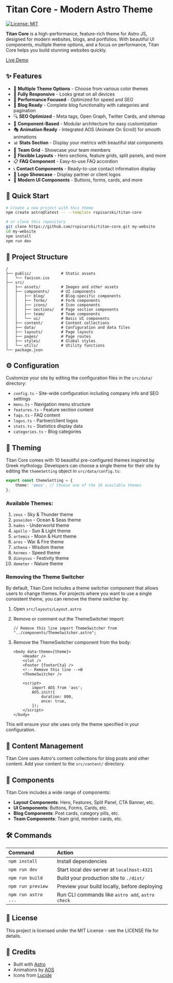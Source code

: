 # Titan Core - Modern Astro Theme

[![License: MIT](https://img.shields.io/badge/License-MIT-blue.svg)](https://opensource.org/licenses/MIT)

**Titan Core** is a high-performance, feature-rich theme for Astro JS, designed for modern websites, blogs, and portfolios. With beautiful UI components, multiple theme options, and a focus on performance, Titan Core helps you build stunning websites quickly.

[Live Demo](https://titan-core.netlify.app)

## ✨ Features

- 🎨 **Multiple Theme Options** - Choose from various color themes
- 📱 **Fully Responsive** - Looks great on all devices
- 🚀 **Performance Focused** - Optimized for speed and SEO
- 📝 **Blog Ready** - Complete blog functionality with categories and pagination
- 🔍 **SEO Optimized** - Meta tags, Open Graph, Twitter Cards, and sitemap
- 🧩 **Component-Based** - Modular architecture for easy customization
- 🎭 **Animation Ready** - Integrated AOS (Animate On Scroll) for smooth animations
- 📊 **Stats Section** - Display your metrics with beautiful stat components
- 🤝 **Team Grid** - Showcase your team members
- 🔄 **Flexible Layouts** - Hero sections, feature grids, split panels, and more
- 📋 **FAQ Component** - Easy-to-use FAQ accordion
- 📞 **Contact Components** - Ready-to-use contact information display
- 🏢 **Logo Showcase** - Display partner or client logos
- 🔘 **Modern UI Components** - Buttons, forms, cards, and more

## 🚀 Quick Start

```bash
# Create a new project with this theme
npm create astro@latest -- --template rspisarski/titan-core

# or clone this repository
git clone https://github.com/rspisarski/titan-core.git my-website
cd my-website
npm install
npm run dev
```

## 📁 Project Structure

```
/
├── public/             # Static assets
│   └── favicon.ico
├── src/
│   ├── assets/         # Images and other assets
│   ├── components/     # UI components
│   │   ├── blog/       # Blog-specific components
│   │   ├── forms/      # Form components
│   │   ├── icons/      # Icon components
│   │   ├── sections/   # Page section components
│   │   ├── team/       # Team components
│   │   └── ui/         # Basic UI components
│   ├── content/        # Content collections
│   ├── data/           # Configuration and data files
│   ├── layouts/        # Page layouts
│   ├── pages/          # Page routes
│   ├── styles/         # Global styles
│   └── utils/          # Utility functions
└── package.json
```

## ⚙️ Configuration

Customize your site by editing the configuration files in the `src/data/` directory:

- `config.ts` - Site-wide configuration including company info and SEO settings
- `menu.ts` - Navigation menu structure
- `features.ts` - Feature section content
- `faqs.ts` - FAQ content
- `logos.ts` - Partner/client logos
- `stats.ts` - Statistics display data
- `categories.ts` - Blog categories

## 🎨 Theming

Titan Core comes with 10 beautiful pre-configured themes inspired by Greek mythology. Developers can choose a single theme for their site by editing the `themeSetting` object in `src/data/config.ts`:

```typescript
export const themeSetting = {
    theme: 'zeus', // Choose one of the 10 available themes
};
```

### Available Themes:

1. `zeus` - Sky & Thunder theme
2. `poseidon` - Ocean & Seas theme
3. `hades` - Underworld theme
4. `apollo` - Sun & Light theme
5. `artemis` - Moon & Hunt theme
6. `ares` - War & Fire theme
7. `athena` - Wisdom theme
8. `hermes` - Speed theme
9. `dionysus` - Festivity theme
10. `demeter` - Nature theme

### Removing the Theme Switcher

By default, Titan Core includes a theme switcher component that allows users to change themes. For projects where you want to use a single consistent theme, you can remove the theme switcher by:

1. Open `src/layouts/Layout.astro`
2. Remove or comment out the ThemeSwitcher import:
    ```astro
    // Remove this line import ThemeSwitcher from
    "../components/ThemeSwitcher.astro";
    ```
3. Remove the ThemeSwitcher component from the body:

    ```astro
    <body data-theme={theme}>
        <Header />
        <slot />
        <Footer {footerCta} />
        <!-- Remove this line -->W
        <ThemeSwitcher />

        <script>
            import AOS from 'aos';
            AOS.init({
                duration: 800,
                once: true,
            });
        </script>
    </body>
    ```

This will ensure your site uses only the theme specified in your configuration.

## 📝 Content Management

Titan Core uses Astro's content collections for blog posts and other content. Add your content to the `src/content/` directory.

## 🧩 Components

Titan Core includes a wide range of components:

- **Layout Components**: Hero, Features, Split Panel, CTA Banner, etc.
- **UI Components**: Buttons, Forms, Cards, etc.
- **Blog Components**: Post cards, category pills, etc.
- **Team Components**: Team grid, member cards, etc.

## 🛠️ Commands

| Command             | Action                                           |
| :------------------ | :----------------------------------------------- |
| `npm install`       | Install dependencies                             |
| `npm run dev`       | Start local dev server at `localhost:4321`       |
| `npm run build`     | Build your production site to `./dist/`          |
| `npm run preview`   | Preview your build locally, before deploying     |
| `npm run astro ...` | Run CLI commands like `astro add`, `astro check` |

## 📄 License

This project is licensed under the MIT License - see the LICENSE file for details.

## 🙏 Credits

- Built with [Astro](https://astro.build)
- Animations by [AOS](https://michalsnik.github.io/aos/)
- Icons from [Lucide](https://lucide.dev)
